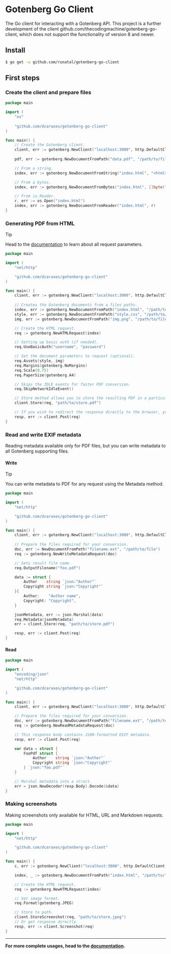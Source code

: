 # Gotenberg Go Client

The Go client for interacting with a Gotenberg API. This project is a further development of the client 
github.com/thecodingmachine/gotenberg-go-client, which does not support the functionality of version 8 and 
newer.

## Install

```zsh
$ go get -u github.com/runatal/gotenberg-go-client
```

## First steps

### Create the client and prepare files

```go
package main

import (
	"os"
	
	"github.com/dcaraxes/gotenberg-go-client"
)

func main() {
	// Create the Gotenberg client.
	client, err := gotenberg.NewClient("localhost:3000", http.DefaultClient)
	
	pdf, err := gotenberg.NewDocumentFromPath("data.pdf", "/path/to/file")

	// From a string.
	index, err := gotenberg.NewDocumentFromString("index.html", "<html>Foo</html>")

	// From a bytes.
	index, err := gotenberg.NewDocumentFromBytes("index.html", []byte("<html>Foo</html>"))

	// From io.Reader.
	r, err := os.Open("index.html")
	index, err := gotenberg.NewDocumentFromReader("index.html", r)
}
```

### Generating PDF from HTML

> [!TIP]
> Head to the [documentation](https://gotenberg.dev/) to learn about all request parameters.

```go
package main

import (
	"net/http"

	"github.com/dcaraxes/gotenberg-go-client"
)

func main() {
	client, err := gotenberg.NewClient("localhost:3000", http.DefaultClient)
	
	// Creates the Gotenberg documents from a files paths.
	index, err := gotenberg.NewDocumentFromPath("index.html", "/path/to/file")
	style, err := gotenberg.NewDocumentFromPath("style.css", "/path/to/file")
	img, err := gotenberg.NewDocumentFromPath("img.png", "/path/to/file")

	// Create the HTML request.
	req := gotenberg.NewHTMLRequest(index)

	// Setting up basic auth (if needed).
	req.UseBasicAuth("username", "password")

	// Set the document parameters to request (optional).
	req.Assets(style, img)
	req.Margins(gotenberg.NoMargins)
	req.Scale(0.75)
	req.PaperSize(gotenberg.A4)

	// Skips the IDLE events for faster PDF conversion.
	req.SkipNetworkIdleEvent()

	// Store method allows you to store the resulting PDF in a particular destination.
	client.Store(req, "path/to/store.pdf")

	// If you wish to redirect the response directly to the browser, you may also use:
	resp, err := client.Post(req)
}

```

### Read and write EXIF metadata
Reading metadata available only for PDF files, but you can write metadata to all Gotenberg supporting files.

#### Write
> [!TIP]
> You can write metadata to PDF for any request using the Metadata method.

```go
package main

import (
	"net/http"

	"github.com/dcaraxes/gotenberg-go-client"
)

func main() {
	client, err := gotenberg.NewClient("localhost:3000", http.DefaultClient)
	
	// Prepare the files required for your conversion.
	doc, err := NewDocumentFromPath("filename.ext", "/path/to/file")
	req := gotenberg.NewWriteMetadataRequest(doc)

	// Sets result file name.
	req.OutputFilename("foo.pdf")

	data := struct {
		Author    string `json:"Author"`
		Copyright string `json:"Copyright"`
	}{
		Author:    "Author name",
		Copyright: "Copyright",
	}

	jsonMetadata, err := json.Marshal(data)
	req.Metadata(jsonMetadata)
	err = client.Store(req, "path/to/store.pdf")

	resp, err := client.Post(req)
}
```

#### Read

```go
package main

import (
	"encoding/json"
	"net/http"

	"github.com/dcaraxes/gotenberg-go-client"
)

func main() {
	client, err := gotenberg.NewClient("localhost:3000", http.DefaultClient)

	// Prepare the files required for your conversion.
	doc, err := gotenberg.NewDocumentFromPath("filename.ext", "/path/to/file")
	req := gotenberg.NewReadMetadataRequest(doc)

	// This response body contains JSON-formatted EXIF metadata.
	resp, err := client.Post(req)

	var data = struct {
		FooPdf struct {
			Author    string `json:"Author"`
			Copyright string `json:"Copyright"`
		} `json:"foo.pdf"`
	}

	// Marshal metadata into a struct.
	err = json.NewDecoder(resp.Body).Decode(&data)
}

```

### Making screenshots
Making screenshots only available for HTML, URL and Markdown requests.

```go
package main

import (
	"net/http"

	"github.com/dcaraxes/gotenberg-go-client"
)

func main() {
	c, err := gotenberg.NewClient("localhost:3000", http.DefaultClient)

	index, _ := gotenberg.NewDocumentFromPath("index.html", "/path/to/file")

	// Create the HTML request.
	req := gotenberg.NewHTMLRequest(index)

	// Set image format.
	req.Format(gotenberg.JPEG)

	// Store to path.
	client.StoreScreenshot(req, "path/to/store.jpeg")
	// Or get response directly.
	resp, err := client.Screenshot(req)
}

```

---

**For more complete usages, head to the [documentation](https://gotenberg.dev/).**

